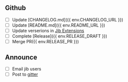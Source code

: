 ## Github
- [ ] Update [CHANGELOG.md]({{ env.CHANGELOG_URL }})
- [ ] Update [README.md]({{ env.README_URL }})
- [ ] Update verserions in [Jib Extensions](https://github.com/GoogleContainerTools/jib-extensions)
- [ ] Complete [Release]({{ env.RELEASE_DRAFT }})
- [ ] Merge PR({{ env.RELEASE_PR }})

## Announce
- [ ] Email jib users
- [ ] Post to [gitter](https://gitter.im/google/jib)
